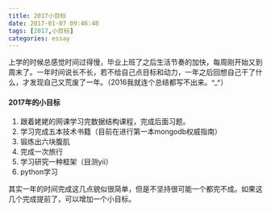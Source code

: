 ```yaml
---
title: 2017小目标
date: 2017-01-07 09:46:48
tags: [2017,小目标]
categories: essay
---
```


上学的时候总感觉时间过得慢，毕业上班了之后生活节奏的加快，每周刚开始又到周末了。一年时间说长不长，若不给自己点目标和动力，一年之后回想自己干了什么，才发现自己又荒废了一年。（2016我就连个总结都写不出来。^_^）
<!--more-->   

#### 2017年的小目标

1. 跟着姥姥的网课学习完数据结构课程，完成后面习题。
2. 学习完成五本技术书籍（目前在进行第一本mongodb权威指南）
3. 锻炼出六块腹肌
4. 完成一次旅行
5. 学习研究一种框架（目测yii）
6. python学习   

其实一年的时间完成这几点貌似很简单，但是不坚持很可能一个都完不成。如果这几个完成提前了，可以增加一个小目标。
